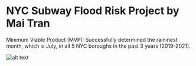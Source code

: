 # NYC Subway Flood Risk Project by Mai Tran

Minimum Viable Product (MVP): 
Successfully determined the raininest month, which is July, in all 5 NYC boroughs in the past 3 years (2019-2021). 

![alt text](https://user-images.githubusercontent.com/67651332/148838596-c9b91659-6e6a-40d9-81c6-a3caf5b6aef3.png)
